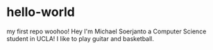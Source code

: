 # hello-world
my first repo woohoo!
Hey I'm Michael Soerjanto a Computer Science student in UCLA!
I like to play guitar and basketball.
